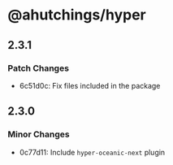 # @ahutchings/hyper

## 2.3.1

### Patch Changes

- 6c51d0c: Fix files included in the package

## 2.3.0

### Minor Changes

- 0c77d11: Include `hyper-oceanic-next` plugin
